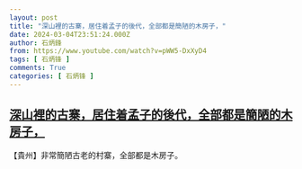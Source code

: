 ```yaml
---
layout: post
title: "深山裡的古寨，居住着孟子的後代，全部都是簡陋的木房子，"
date: 2024-03-04T23:51:24.000Z
author: 石炳鋒
from: https://www.youtube.com/watch?v=pWW5-DxXyD4
tags: [ 石炳锋 ]
comments: True
categories: [ 石炳锋 ]
---
```

<!--1709596284000-->
[深山裡的古寨，居住着孟子的後代，全部都是簡陋的木房子，](https://www.youtube.com/watch?v=pWW5-DxXyD4)
------

<div>
【貴州】非常簡陋古老的村寨，全部都是木房子。
</div>
